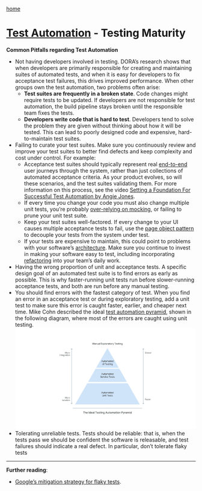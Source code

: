 [home](../README.md)
# [Test Automation](README.md) - Testing Maturity


**Common Pitfalls regarding Test Automation**

* Not having developers involved in testing. DORA’s research shows that when developers are primarily responsible for creating and maintaining suites of automated tests, and when it is easy for developers to fix acceptance test failures, this drives improved performance. When other groups own the test automation, two problems often arise:
    * **Test suites are frequently in a broken state**. Code changes might require tests to be updated. If developers are not responsible for test automation, the build pipeline stays broken until the responsible team fixes the tests.
    * **Developers write code that is hard to test**. Developers tend to solve the problem they are given without thinking about how it will be tested. This can lead to poorly designed code and expensive, hard-to-maintain test suites.
* Failing to curate your test suites. Make sure you continuously review and improve your test suites to better find defects and keep complexity and cost under control. For example:
    * Acceptance test suites should typically represent real [end-to-end](https://testing.googleblog.com/2016/09/testing-on-toilet-what-makes-good-end.html) user journeys through the system, rather than just collections of automated acceptance criteria. As your product evolves, so will these scenarios, and the test suites validating them. For more information on this process, see the video [Setting a Foundation For Successful Test Automation by Angie Jones](https://www.youtube.com/watch?v=qYfI2-bC6LA).
    * If every time you change your code you must also change multiple unit tests, you’re probably [over-relying on mocking](https://martinfowler.com/articles/mocksArentStubs.html), or failing to prune your unit test suite.
    * Keep your test suites well-factored. If every change to your UI causes multiple acceptance tests to fail, use the [page object pattern](https://martinfowler.com/bliki/PageObject.html) to decouple your tests from the system under test.
    * If your tests are expensive to maintain, this could point to problems with your software’s [architecture](https://dora.dev/devops-capabilities/technical/loosely-coupled-architecture). Make sure you continue to invest in making your software easy to test, including incorporating [refactoring](https://refactoring.com/) into your team’s daily work.
* Having the wrong proportion of unit and acceptance tests. A specific design goal of an automated test suite is to find errors as early as possible. This is why faster-running unit tests run before slower-running acceptance tests, and both are run before any manual testing.
* You should find errors with the fastest category of test. When you find an error in an acceptance test or during exploratory testing, add a unit test to make sure this error is caught faster, earlier, and cheaper next time. Mike Cohn described the ideal [test automation pyramid](https://books.google.com.br/books?id=8IglA6i_JwAC&printsec=frontcover&dq=Mike+Cohn+Succeeding+with+Agile&hl=pt-BR&sa=X&ved=0ahUKEwj9x8S8tuTiAhWjGLkGHU0GCxEQ6AEILTAA#v=onepage&q=Mike%20Cohn%20Succeeding%20with%20Agile&f=false), shown in the following diagram, where most of the errors are caught using unit testing.
![Test Pyramid](../../images/testing-maturity-pyramid.png)
* Tolerating unreliable tests. Tests should be reliable: that is, when the tests pass we should be confident the software is releasable, and test failures should indicate a real defect. In particular, don’t tolerate flaky tests


---
**Further reading**:
* [Google’s mitigation strategy for flaky tests](https://testing.googleblog.com/2016/05/flaky-tests-at-google-and-how-we.html).
